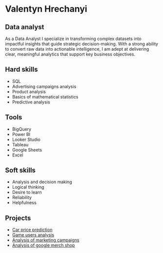 # Valentyn Hrechanyi

## Data analyst
As a Data Analyst I specialize in transforming complex datasets into impactful insights that guide strategic decision-making. With a strong ability to convert raw data into actionable intelligence, I am adept at delivering clear, meaningful analytics that support key business objectives.

## Hard skills
* SQL
* Advertising campaigns analysis
* Product analysis
* Basics of mathematical statistics
* Predictive analysis

## Tools

* BigQuery
* Power BI
* Looker Studio
* Tableau
* Google Sheets
* Excel
  
## Soft skills

* Analysis and decision making
* Logical thinking
* Desire to learn
* Reliability
* Helpfulness
  
## Projects

* [Car price prediction](https://github.com/valenthr/car_price_prediction.github.io)
* [Game users analysis](https://github.com/valenthr/gameusers/blob/main/README.md)
* [Analysis of marketing campaigns](https://github.com/valenthr/ad_campaigns)
* [Analysis of google merch shop](https://github.com/valenthr/purchase_funnel/tree/main)
<!---
valenthr/valenthr is a ✨ special ✨ repository because its `README.md` (this file) appears on your GitHub profile.
You can click the Preview link to take a look at your changes.
--->
